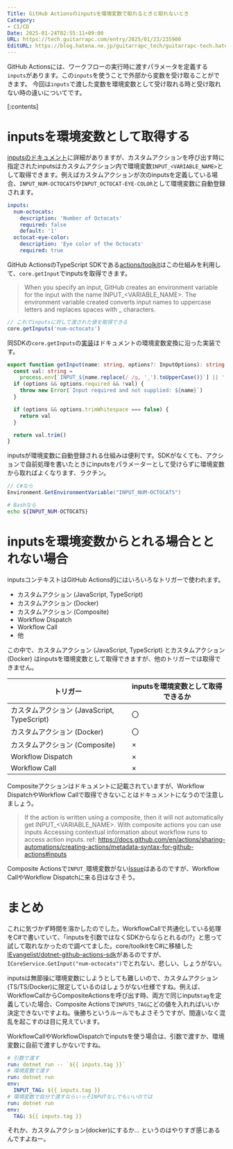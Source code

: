 ```yaml
---
Title: GitHub Actionsのinputsを環境変数で取れるときと取れないとき
Category:
- CI/CD
Date: 2025-01-24T02:55:11+09:00
URL: https://tech.guitarrapc.com/entry/2025/01/23/235900
EditURL: https://blog.hatena.ne.jp/guitarrapc_tech/guitarrapc-tech.hatenablog.com/atom/entry/6802418398322739285
---
```


GitHub Actionsには、ワークフローの実行時に渡すパラメータを定義する`inputs`があります。この`inputs`を使うことで外部から変数を受け取ることができます。
今回は`inputs`で渡した変数を環境変数として受け取れる時と受け取れない時の違いについてです。

[:contents]

# inputsを環境変数として取得する

[inputsのドキュメント](https://docs.github.com/en/actions/sharing-automations/creating-actions/metadata-syntax-for-github-actions#inputs)に詳細がありますが、カスタムアクションを呼び出す時に指定されたinputsはカスタムアクション内で環境変数`INPUT_<VARIABLE_NAME>`として取得できます。例えばカスタムアクションが次のinputsを定義している場合、`INPUT_NUM-OCTOCATS`や`INPUT_OCTOCAT-EYE-COLOR`として環境変数に自動登録されます。

```yaml
inputs:
  num-octocats:
    description: 'Number of Octocats'
    required: false
    default: '1'
  octocat-eye-color:
    description: 'Eye color of the Octocats'
    required: true
```

GitHub ActionsのTypeScript SDKである[actions/toolkit](https://github.com/actions/toolkit)はこの仕組みを利用して、`core.getInput`でinputsを取得できます。

> When you specify an input, GitHub creates an environment variable for the input with the name INPUT_<VARIABLE_NAME>. The environment variable created converts input names to uppercase letters and replaces spaces with _ characters.

```typescript
// これでinputsに対して渡された値を取得できる
core.getInputs('num-octocats')
```

同SDKの`core.getInputs`の[実装](https://github.com/actions/toolkit/blob/1f7c2c79e034fe8a0d28006f52fc5b70f6dbb750/packages/core/src/core.ts#L128)はドキュメントの環境変数変換に沿った実装です。

```typescript
export function getInput(name: string, options?: InputOptions): string {
  const val: string =
    process.env[`INPUT_${name.replace(/ /g, '_').toUpperCase()}`] || ''
  if (options && options.required && !val) {
    throw new Error(`Input required and not supplied: ${name}`)
  }

  if (options && options.trimWhitespace === false) {
    return val
  }

  return val.trim()
}
```

inputsが環境変数に自動登録される仕組みは便利です。SDKがなくても、アクションで自前処理を書いたときにinputsをパラメーターとして受けらずに環境変数から取ればよくなります、ラクチン。

```cs
// C#なら
Environment.GetEnvironmentVariable("INPUT_NUM-OCTOCATS")
```

```bash
# Bashなら
echo ${INPUT_NUM-OCTOCATS}
```

# inputsを環境変数からとれる場合ととれない場合

inputsコンテキストはGitHub Actions的にはいろいろなトリガーで使われます。

* カスタムアクション (JavaScript, TypeScript)
* カスタムアクション (Docker)
* カスタムアクション (Composite)
* Workflow Dispatch
* Workflow Call
* 他

この中で、カスタムアクション (JavaScript, TypeScript) とカスタムアクション (Docker) はinputsを環境変数として取得できますが、他のトリガーでは取得できません。

| トリガー | inputsを環境変数として取得できるか |
| --- | --- |
| カスタムアクション (JavaScript, TypeScript) | 〇 |
| カスタムアクション (Docker) | 〇 |
| カスタムアクション (Composite) | × |
| Workflow Dispatch | × |
| Workflow Call | × |

Compositeアクションはドキュメントに記載されていますが、Workflow DispatchやWorkflow Callで取得できないことはドキュメントになうので注意しましょう。

> If the action is written using a composite, then it will not automatically get INPUT_<VARIABLE_NAME>. With composite actions you can use inputs Accessing contextual information about workflow runs to access action inputs.
> ref: https://docs.github.com/en/actions/sharing-automations/creating-actions/metadata-syntax-for-github-actions#inputs

Composite Actionsで`INPUT_`環境変数がない[Issue](https://github.com/actions/runner/issues/665)はあるのですが、Workflow CallやWorkflow Dispatchに来る日はなさそう。

# まとめ

これに気づかず時間を溶かしたのでした。WorkflowCallで共通化している処理をC#で書いていて、「inputsを引数ではなくSDKからならとれるの!?」と思って試して取れなかったので調べてました。core/toolkitをC#に移植した[IEvangelist/dotnet-github-actions-sdk](https://github.com/IEvangelist/dotnet-github-actions-sdk)があるのですが、`ICoreService.GetInput("num-octocats")`でとれない、悲しい、しょうがない。

inputsは無節操に環境変数にしようとしても難しいので、カスタムアクション(TS/TS/Docker)に限定しているのはしょうがない仕様ですね。例えば、WorkflowCallからCompositeActionsを呼び出す時、両方で同じinputs`tag`を定義していた場合、Composite Actionsで`INPUTS_TAG`にどの値を入れればいいか決定できないですよね。後勝ちというルールでもよさそうですが、間違いなく混乱を起こすのは目に見えています。

WorkflowCallやWorkflowDispatchでinputsを使う場合は、引数で渡すか、環境変数に自前で渡すしかないですね。

```yaml
# 引数で渡す
run: dotnet run -- `${{ inputs.tag }}`
# 環境変数で渡す
run: dotnet run
env:
  INPUT_TAG: ${{ inputs.tag }}
# 環境変数で自分で渡すならいっそINPUTなしでもいいのでは
run: dotnet run
env:
  TAG: ${{ inputs.tag }}
```

それか、カスタムアクション(docker)にするか... というのはやりすぎ感じあるんですよねー。
